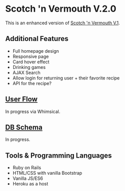 # Scotch 'n Vermouth V.2.0

This is an enhanced version of [Scotch 'n Vermouth V.1](http://scotch-n-vermouth.herokuapp.com/).

## Additional Features
- Full homepage design
- Responsive page
- Card hover effect
- Drinking games
- AJAX Search
- Allow login for returning user + their favorite recipe
- API for the recipe?

## [User Flow](#)
In progress via Whimsical.

## [DB Schema](#)
In progress.

## Tools & Programming Languages
- Ruby on Rails
- HTML/CSS with vanilla Bootstrap
- Vanilla JS/ES6
- Heroku as a host

